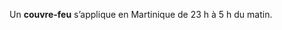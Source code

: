 <div class="conseil conseil-jaune">

Un **couvre-feu** s’applique en Martinique de 23 h à 5 h du matin.

</div>
